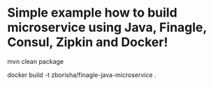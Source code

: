 # Simple example how to build microservice using Java, Finagle, Consul, Zipkin and Docker!


mvn clean package

docker build -t zborisha/finagle-java-microservice .